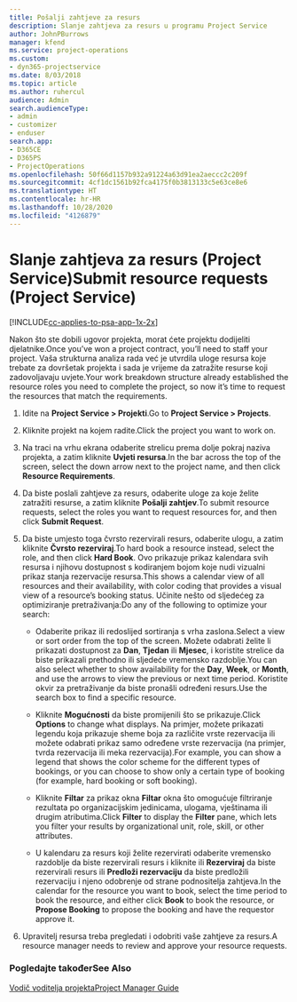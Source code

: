 ```yaml
---
title: Pošalji zahtjeve za resurs
description: Slanje zahtjeva za resurs u programu Project Service
author: JohnPBurrows
manager: kfend
ms.service: project-operations
ms.custom:
- dyn365-projectservice
ms.date: 8/03/2018
ms.topic: article
ms.author: ruhercul
audience: Admin
search.audienceType:
- admin
- customizer
- enduser
search.app:
- D365CE
- D365PS
- ProjectOperations
ms.openlocfilehash: 50f66d1157b932a91224a63d91ea2aeccc2c209f
ms.sourcegitcommit: 4cf1dc1561b92fca4175f0b3813133c5e63ce8e6
ms.translationtype: HT
ms.contentlocale: hr-HR
ms.lasthandoff: 10/28/2020
ms.locfileid: "4126879"
---
```

# <a name="submit-resource-requests-project-service"></a><span data-ttu-id="6c673-103">Slanje zahtjeva za resurs (Project Service)</span><span class="sxs-lookup"><span data-stu-id="6c673-103">Submit resource requests (Project Service)</span></span>

[!INCLUDE[cc-applies-to-psa-app-1x-2x](../includes/cc-applies-to-psa-app-1x-2x.md)]

<span data-ttu-id="6c673-104">Nakon što ste dobili ugovor projekta, morat ćete projektu dodijeliti djelatnike.</span><span class="sxs-lookup"><span data-stu-id="6c673-104">Once you’ve won a project contract, you’ll need to staff your project.</span></span> <span data-ttu-id="6c673-105">Vaša strukturna analiza rada već je utvrdila uloge resursa koje trebate za dovršetak projekta i sada je vrijeme da zatražite resurse koji zadovoljavaju uvjete.</span><span class="sxs-lookup"><span data-stu-id="6c673-105">Your work breakdown structure already established the resource roles you need to complete the project, so now it’s time to request the resources that match the requirements.</span></span>  
  
1.  <span data-ttu-id="6c673-106">Idite na **Project Service > Projekti**.</span><span class="sxs-lookup"><span data-stu-id="6c673-106">Go to **Project Service > Projects**.</span></span>  
  
2.  <span data-ttu-id="6c673-107">Kliknite projekt na kojem radite.</span><span class="sxs-lookup"><span data-stu-id="6c673-107">Click the project you want to work on.</span></span>  
  
3.  <span data-ttu-id="6c673-108">Na traci na vrhu ekrana odaberite strelicu prema dolje pokraj naziva projekta, a zatim kliknite **Uvjeti resursa**.</span><span class="sxs-lookup"><span data-stu-id="6c673-108">In the bar across the top of the screen, select the down arrow next to the project name, and then click **Resource Requirements**.</span></span>  
  
4.  <span data-ttu-id="6c673-109">Da biste poslali zahtjeve za resurs, odaberite uloge za koje želite zatražiti resurse, a zatim kliknite **Pošalji zahtjev**.</span><span class="sxs-lookup"><span data-stu-id="6c673-109">To submit resource requests, select the roles you want to request resources for, and then click **Submit Request**.</span></span>  
  
5.  <span data-ttu-id="6c673-110">Da biste umjesto toga čvrsto rezervirali resurs, odaberite ulogu, a zatim kliknite **Čvrsto rezerviraj**.</span><span class="sxs-lookup"><span data-stu-id="6c673-110">To hard book a resource instead, select the role, and then click **Hard Book**.</span></span> <span data-ttu-id="6c673-111">Ovo prikazuje prikaz kalendara svih resursa i njihovu dostupnost s kodiranjem bojom koje nudi vizualni prikaz stanja rezervacije resursa.</span><span class="sxs-lookup"><span data-stu-id="6c673-111">This shows a calendar view of all resources and their availability, with color coding that provides a visual view of a resource’s booking status.</span></span> <span data-ttu-id="6c673-112">Učinite nešto od sljedećeg za optimiziranje pretraživanja:</span><span class="sxs-lookup"><span data-stu-id="6c673-112">Do any of the following to optimize your search:</span></span>  
  
    -   <span data-ttu-id="6c673-113">Odaberite prikaz ili redoslijed sortiranja s vrha zaslona.</span><span class="sxs-lookup"><span data-stu-id="6c673-113">Select a view or sort order from the top of the screen.</span></span> <span data-ttu-id="6c673-114">Možete odabrati želite li prikazati dostupnost za **Dan**, **Tjedan** ili **Mjesec**, i koristite strelice da biste prikazali prethodno ili sljedeće vremensko razdoblje.</span><span class="sxs-lookup"><span data-stu-id="6c673-114">You can also select whether to show availability for the **Day**, **Week**, or **Month**, and use the arrows to view the previous or next time period.</span></span> <span data-ttu-id="6c673-115">Koristite okvir za pretraživanje da biste pronašli određeni resurs.</span><span class="sxs-lookup"><span data-stu-id="6c673-115">Use the search box to find a specific resource.</span></span>  
  
    -   <span data-ttu-id="6c673-116">Kliknite **Mogućnosti** da biste promijenili što se prikazuje.</span><span class="sxs-lookup"><span data-stu-id="6c673-116">Click **Options** to change what displays.</span></span> <span data-ttu-id="6c673-117">Na primjer, možete prikazati legendu koja prikazuje sheme boja za različite vrste rezervacija ili možete odabrati prikaz samo određene vrste rezervacija (na primjer, tvrda rezervacija ili meka rezervacija).</span><span class="sxs-lookup"><span data-stu-id="6c673-117">For example, you can show a legend that shows the color scheme for the different types of bookings, or you can choose to show only a certain type of booking (for example, hard booking or soft booking).</span></span>  
  
    -   <span data-ttu-id="6c673-118">Kliknite **Filtar** za prikaz okna **Filtar** okna što omogućuje filtriranje rezultata po organizacijskim jedinicama, ulogama, vještinama ili drugim atributima.</span><span class="sxs-lookup"><span data-stu-id="6c673-118">Click **Filter** to display the **Filter** pane, which lets you filter your results by organizational unit, role, skill, or other attributes.</span></span>  
  
    -   <span data-ttu-id="6c673-119">U kalendaru za resurs koji želite rezervirati odaberite vremensko razdoblje da biste rezervirali resurs i kliknite ili **Rezerviraj** da biste rezervirali resurs ili **Predloži rezervaciju** da biste predložili rezervaciju i njeno odobrenje od strane podnositelja zahtjeva.</span><span class="sxs-lookup"><span data-stu-id="6c673-119">In the calendar for the resource you want to book, select the time period to book the resource, and either click **Book** to book the resource, or **Propose Booking** to propose the booking and have the requestor approve it.</span></span>  
  
6.  <span data-ttu-id="6c673-120">Upravitelj resursa treba pregledati i odobriti vaše zahtjeve za resurs.</span><span class="sxs-lookup"><span data-stu-id="6c673-120">A resource manager needs to review and approve your resource requests.</span></span>  
  
### <a name="see-also"></a><span data-ttu-id="6c673-121">Pogledajte također</span><span class="sxs-lookup"><span data-stu-id="6c673-121">See Also</span></span>  
 [<span data-ttu-id="6c673-122">Vodič voditelja projekta</span><span class="sxs-lookup"><span data-stu-id="6c673-122">Project Manager Guide</span></span>](../psa/project-manager-guide.md)
